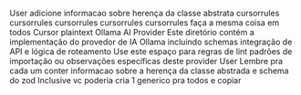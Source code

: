 User
adicione informacao sobre herença da classe abstrata
cursorrules cursorrules cursorrules cursorrules cursorrules faça a mesma coisa em todos
Cursor
plaintext
 Ollama AI Provider
 Este diretório contém a implementação do provedor de IA Ollama incluindo schemas integração de API e lógica de roteamento
 Use este espaço para regras de lint padrões de importação ou observações específicas deste provider
User
Lembre pra cada um conter informacao sobre a herença da classe abstrada e schema do zod
Inclusive vc poderia cria 1 generico pra todos e copiar